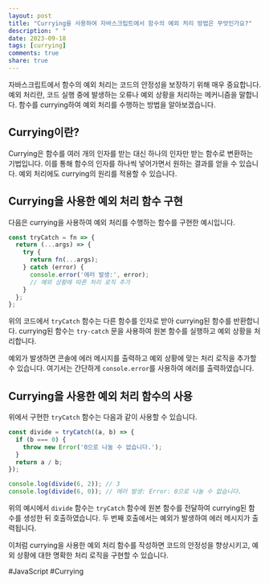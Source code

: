```yaml
---
layout: post
title: "Currying을 사용하여 자바스크립트에서 함수의 예외 처리 방법은 무엇인가요?"
description: " "
date: 2023-09-18
tags: [currying]
comments: true
share: true
---
```


자바스크립트에서 함수의 예외 처리는 코드의 안정성을 보장하기 위해 매우 중요합니다. 예외 처리란, 코드 실행 중에 발생하는 오류나 예외 상황을 처리하는 메커니즘을 말합니다. 함수를 currying하여 예외 처리를 수행하는 방법을 알아보겠습니다.

## Currying이란?

Currying은 함수를 여러 개의 인자를 받는 대신 하나의 인자만 받는 함수로 변환하는 기법입니다. 이를 통해 함수의 인자를 하나씩 넣어가면서 원하는 결과를 얻을 수 있습니다. 예외 처리에도 currying의 원리를 적용할 수 있습니다.

## Currying을 사용한 예외 처리 함수 구현

다음은 currying을 사용하여 예외 처리를 수행하는 함수를 구현한 예시입니다.

```javascript
const tryCatch = fn => {
  return (...args) => {
    try {
      return fn(...args);
    } catch (error) {
      console.error('에러 발생:', error);
      // 예외 상황에 따른 처리 로직 추가
    }
  };
};
```

위의 코드에서 `tryCatch` 함수는 다른 함수를 인자로 받아 currying된 함수를 반환합니다. currying된 함수는 `try-catch` 문을 사용하여 원본 함수를 실행하고 예외 상황을 처리합니다.

예외가 발생하면 콘솔에 에러 메시지를 출력하고 예외 상황에 맞는 처리 로직을 추가할 수 있습니다. 여기서는 간단하게 `console.error`를 사용하여 에러를 출력하였습니다.

## Currying을 사용한 예외 처리 함수의 사용

위에서 구현한 `tryCatch` 함수는 다음과 같이 사용할 수 있습니다.

```javascript
const divide = tryCatch((a, b) => {
  if (b === 0) {
    throw new Error('0으로 나눌 수 없습니다.');
  }
  return a / b;
});

console.log(divide(6, 2)); // 3
console.log(divide(6, 0)); // 에러 발생: Error: 0으로 나눌 수 없습니다.
```

위의 예시에서 `divide` 함수는 `tryCatch` 함수에 원본 함수를 전달하여 currying된 함수를 생성한 뒤 호출하였습니다. 두 번째 호출에서는 예외가 발생하여 에러 메시지가 출력됩니다.

이처럼 currying을 사용한 예외 처리 함수를 작성하면 코드의 안정성을 향상시키고, 예외 상황에 대한 명확한 처리 로직을 구현할 수 있습니다.

#JavaScript #Currying